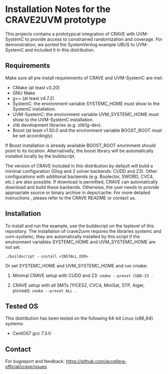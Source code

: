 # Installation Notes for the CRAVE2UVM prototype

This projects contains a prototypical integration of CRAVE with UVM-SystemC to provide access to constrained randomization and coverage.
For demonstration, we ported the SystemVerilog example UBUS to UVM-SystemC and included it in this distribution.

## Requirements

Make sure all pre install requirements of CRAVE and UVM-SystemC are met:

* CMake (at least v3.20)
* GNU Make
* g++ (at least v4.7.2)
* SystemC: 
  the environment variable SYSTEMC_HOME must show to the SystemC installation. 
* UVM-SystemC:
  the environment variable UVM_SYSTEMC_HOME must show to the UVM-SystemC installation. 
* zlib development libraries (e.g. zlib1g-dev).
* Boost (at least v1.50.0 and the environment variable BOOST_ROOT must be set accordingly)

If Boost installation is already available BOOST_ROOT envrinment should point to its location.
Alternativelly, the boost library will be automatically installed locally by the buildscript.

The version of CRAVE included in this distribution by default will build a minimal configuration (Glog and 2 solver backends: CUDD and Z3). 
Other configurations with additional backends (e.g. Boolector, SWORD, CVC4, etc.) are also possible. 
If download is permitted, CRAVE can automatically download and build these backends.
Otherwise, the user needs to provide appropriate source or binary archive in deps/cache.
For more detailed instructions , please refer to the CRAVE README or contact us.

## Installation

To install and run the example, use the buildscript on the toplevel of this repository. 
The installation of crave2uvm requires the libraries systemc and uvm-systemc, they are automatically installed by this script if the environment variables SYSTEMC_HOME and UVM_SYSTEMC_HOME are not set.

`./buildscript --install <INSTALL_DIR>`

Or set SYSTEMC_HOME and UVM_SYSTEMC_HOME and run cmake:

1. Minimal CRAVE setup with CUDD and Z3: `cmake --preset CUDD-Z3 .`

2. CRAVE setup with all SMTs (YICES2, CVC4, MiniSat, STP, Aiger, picosat): `cmake --preset ALL .`

## Tested OS

This distribution has been tested on the following 64-bit Linux (x86_64) systems:

* CentOS7 gcc 7.3.0

## Contact

For bugreport and feedback: <https://github.com/accellera-official/crave/issues>

